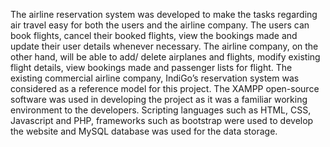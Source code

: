 The airline reservation system was developed to make the tasks regarding air travel easy for both the users and the airline company. The users can book flights, cancel their booked flights, view the bookings made and update their user details whenever necessary. The airline company, on the other hand, will be able to add/ delete airplanes and flights, modify existing flight details, view bookings made and passenger lists for flight. The existing commercial airline company, IndiGo’s reservation system was considered as a reference model for this project. The XAMPP open-source software was used in developing the project as it was a familiar working environment to the developers. Scripting languages such as HTML, CSS, Javascript and PHP, frameworks such as bootstrap were used to develop the website and MySQL database was used for the data storage.
